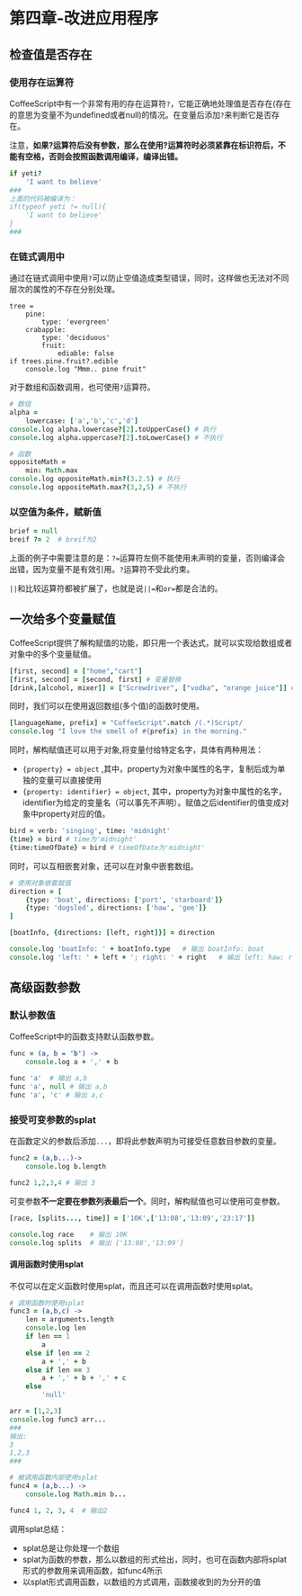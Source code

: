 # 第四章-改进应用程序
## 检查值是否存在
### 使用存在运算符
CoffeeScript中有一个非常有用的存在运算符`?`，它能正确地处理值是否存在(存在的意思为变量不为undefined或者null)的情况。在变量后添加`?`来判断它是否存在。

注意，**如果?运算符后没有参数，那么在使用?运算符时必须紧靠在标识符后，不能有空格，否则会按照函数调用编译，编译出错。**

```coffeescript
if yeti?
    'I want to believe'
###
上面的代码被编译为：
if(typeof yeti != null){
    'I want to believe'
}
###
```

### 在链式调用中
通过在链式调用中使用`?`可以防止空值造成类型错误，同时，这样做也无法对不同层次的属性的不存在分别处理。
```
tree = 
    pine:
        type: 'evergreen'
    crabapple:
        type: 'deciduous'
        fruit:
            ediable: false
if trees.pine.fruit?.edible
    console.log "Mmm.. pine fruit"
```

对于数组和函数调用，也可使用`?`运算符。

```coffeescript
# 数组
alpha = 
    lowercase: ['a','b','c','d']
console.log alpha.lowercase?[2].toUpperCase() # 执行
console.log alpha.uppercase?[2].toLowerCase() # 不执行

# 函数
oppositeMath = 
    min: Math.max
console.log oppositeMath.min?(3.2.5) # 执行
console.log oppositeMath.max?(3,2,5) # 不执行
```

### 以空值为条件，赋新值
```coffeescript
brief = null
breif ?= 2  # breif为2
```

上面的例子中需要注意的是：`?=`运算符左侧不能使用未声明的变量，否则编译会出错，因为变量不是有效引用。`?`运算符不受此约束。

`||`和比较运算符都被扩展了，也就是说`||=`和`or=`都是合法的。

## 一次给多个变量赋值
CoffeeScript提供了解构赋值的功能，即只用一个表达式，就可以实现给数组或者对象中的多个变量赋值。

```coffeescript
[first, second] = ["home","cart"]
[first, second] = [second, first] # 变量替换
[drink,[alcohol, mixer]] = ["Screwdriver", ["vodka", "orange juice"]] # 
```

同时，我们可以在使用返回数组(多个值)的函数时使用。

```coffeescript
[languageName, prefix] = "CoffeeScript".match /(.*)Script/
console.log "I love the smell of #{prefix} in the morning."
```

同时，解构赋值还可以用于对象,将变量付给特定名字，具体有两种用法：

* `{property} = object` ,其中，property为对象中属性的名字，复制后成为单独的变量可以直接使用
* `{property: identifier} = object`, 其中，property为对象中属性的名字，identifier为给定的变量名（可以事先不声明）。赋值之后identifier的值变成对象中property对应的值。 

```coffeescript
bird = verb: 'singing', time: 'midnight'
{time} = bird # time为'midnight'
{time:timeOfDate} = bird # timeOfDate为'midnight'
```

同时，可以互相嵌套对象，还可以在对象中嵌套数组。

```coffeescript
# 使用对象嵌套赋值
direction = [
    {type: 'boat', directions: ['port', 'starboard']}
    {type: 'dogsled', directions: ['haw', 'gee']}
]

[boatInfo, {directions: [left, right]}] = direction

console.log 'boatInfo: ' + boatInfo.type   # 输出 boatInfo: boat
console.log 'left: ' + left + '; right: ' + right   # 输出 left: haw; right: gee
```

## 高级函数参数
### 默认参数值
CoffeeScript中的函数支持默认函数参数。
```coffeescript
func = (a, b = 'b') ->
    console.log a + ',' + b

func 'a'  # 输出 a,b
func 'a', null # 输出 a,b
func 'a', 'c' # 输出 a,c
```

### 接受可变参数的splat
在函数定义的参数后添加`...`，即将此参数声明为可接受任意数目参数的变量。

```coffeescript
func2 = (a,b...)->
    console.log b.length

func2 1,2,3,4 # 输出 3
```

可变参数**不一定要在参数列表最后一个**。同时，解构赋值也可以使用可变参数。

```coffeescript
[race, [splits..., time]] = ['10K',['13:08','13:09','23:17']]

console.log race    # 输出 10K
console.log splits  # 输出 ['13:08','13:09']
```

#### 调用函数时使用splat
不仅可以在定义函数时使用splat，而且还可以在调用函数时使用splat。

```coffeescript
# 调用函数时使用splat
func3 = (a,b,c) ->
    len = arguments.length
    console.log len 
    if len == 1
        a
    else if len == 2
        a + ',' + b
    else if len == 3
        a + ',' + b + ',' + c
    else
        'null'

arr = [1,2,3]
console.log func3 arr...
###
输出:
3
1,2,3
###

# 被调用函数内部使用splat
func4 = (a,b...) ->
    console.log Math.min b...

func4 1, 2, 3, 4  # 输出2
```

调用splat总结：
* splat总是让你处理一个数组
* splat为函数的参数，那么以数组的形式给出，同时，也可在函数内部将splat形式的参数用来调用函数，如func4所示
* 以splat形式调用函数，以数组的方式调用，函数接收到的为分开的值

